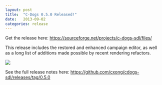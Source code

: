 ```yaml
---
layout: post
title:  "C-Dogs 0.5.0 Released!"
date:   2013-09-02
categories: release
---
```


Get the release here: <https://sourceforge.net/projects/c-dogs-sdl/files/>

This release includes the restored and enhanced campaign editor, as well as a long list of additions made possible by recent rendering refactors.

![](https://raw.github.com/cxong/cdogs-sdl/master/wiki/images/screenshots/editor.png)

See the full release notes here: <https://github.com/cxong/cdogs-sdl/releases/tag/0.5.0>